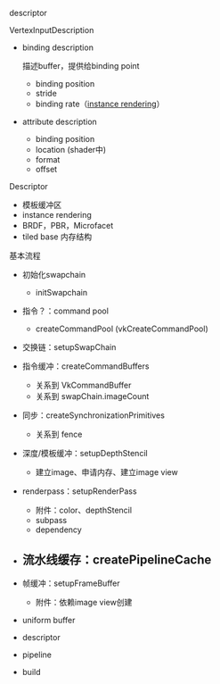 descriptor



VertexInputDescription

- binding description

  描述buffer，提供给binding point

  - binding position
  - stride
  - binding rate（[instance rendering](https://zhuanlan.zhihu.com/p/54575986)）

- attribute description

  - binding position
  - location (shader中)
  - format
  - offset



Descriptor





- 模板缓冲区
- instance rendering
- BRDF，PBR，Microfacet
- tiled base 内存结构



基本流程

- 初始化swapchain
  - initSwapchain
- 指令？：command pool
  - createCommandPool (vkCreateCommandPool)
- 交换链：setupSwapChain
- 指令缓冲：createCommandBuffers
  - 关系到 VkCommandBuffer
  - 关系到 swapChain.imageCount
- 同步：createSynchronizationPrimitives
  - 关系到 fence
- 深度/模板缓冲：setupDepthStencil
  - 建立image、申请内存、建立image view
- renderpass：setupRenderPass
  - 附件：color、depthStencil
  - subpass
  - dependency
- 流水线缓存：createPipelineCache
  - 
- 帧缓冲：setupFrameBuffer
  - 附件：依赖image view创建

- uniform buffer
- descriptor
- pipeline
- build
